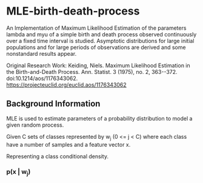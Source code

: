 # MLE-birth-death-process
An Implementation of Maximum Likelihood Estimation of the parameters lambda and myu of a simple birth and death process observed continuously over a fixed time interval is studied. Asymptotic distributions for large initial populations and for large periods of observations are derived and some nonstandard results appear.

Original Research Work: Keiding, Niels. Maximum Likelihood Estimation in the Birth-and-Death Process. Ann. Statist. 3 (1975), no. 2, 363--372. doi:10.1214/aos/1176343062. https://projecteuclid.org/euclid.aos/1176343062

## Background Information
MLE is used to estimate parameters of a probability distribution to model a given random process.

Given C sets of classes represented by w<sub>j</sub> (0 <= j < C) where each class have a number of samples and a feature vector x.

Representing a class conditional density.
### p(x | w<sub>j</sub>)

